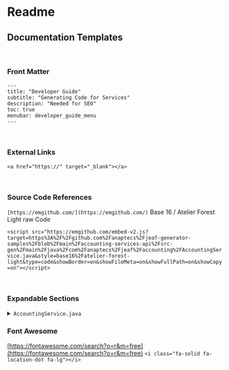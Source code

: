 # Readme



## Documentation Templates

<br>

### Front Matter

```
---
title: "Developer Guide"
subtitle: "Generating Code for Services"
description: "Needed for SEO"
toc: true
menubar: developer_guide_menu
---
```

<br>

### External Links

`<a href="https://" target="_blank"></a>`

<br>

### Source Code References

`[https://emgithub.com/](https://emgithub.com/)`
Base 16 / Atelier Forest Light
raw Code

`<script src="https://emgithub.com/embed-v2.js?target=https%3A%2F%2Fgithub.com%2Fanaptecs%2Fjeaf-generator-samples%2Fblob%2Fmain%2Faccounting-services-api%2Fsrc-gen%2Fmain%2Fjava%2Fcom%2Fanaptecs%2Fjeaf%2Faccounting%2FAccountingService.java&style=base16%2Fatelier-forest-light&type=code&showBorder=on&showFileMeta=on&showFullPath=on&showCopy=on"></script>`

<br>

### Expandable Sections

<details>
  <summary><code>AccountingService.java</code></summary>
</details>

### Font Awesome

[https://fontawesome.com/search?o=r&m=free](https://fontawesome.com/search?o=r&m=free)
`<i class="fa-solid fa-location-dot fa-lg"></i>`
